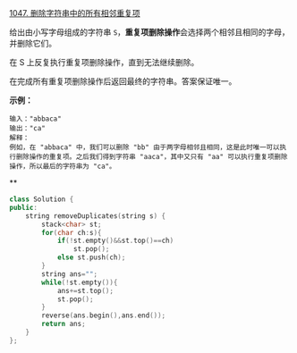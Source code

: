 [1047. 删除字符串中的所有相邻重复项](https://leetcode.cn/problems/remove-all-adjacent-duplicates-in-string/)





给出由小写字母组成的字符串 `S`，**重复项删除操作**会选择两个相邻且相同的字母，并删除它们。

在 S 上反复执行重复项删除操作，直到无法继续删除。

在完成所有重复项删除操作后返回最终的字符串。答案保证唯一。

 

**示例：**

```
输入："abbaca"
输出："ca"
解释：
例如，在 "abbaca" 中，我们可以删除 "bb" 由于两字母相邻且相同，这是此时唯一可以执行删除操作的重复项。之后我们得到字符串 "aaca"，其中又只有 "aa" 可以执行重复项删除操作，所以最后的字符串为 "ca"。
```



**

```cpp
class Solution {
public:
    string removeDuplicates(string s) {
        stack<char> st;
        for(char ch:s){
            if(!st.empty()&&st.top()==ch)
                st.pop();
            else st.push(ch);
        }
        string ans="";
        while(!st.empty()){
            ans+=st.top();
            st.pop();
        }
        reverse(ans.begin(),ans.end());
        return ans;
    }
};
```

